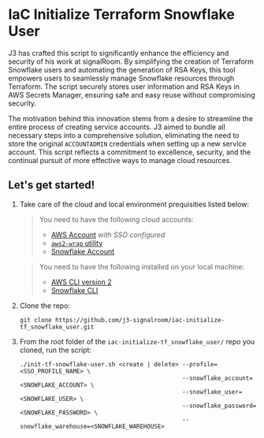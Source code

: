 # IaC Initialize Terraform Snowflake User
J3 has crafted this script to significantly enhance the efficiency and security of his work at signalRoom.  By simplifying the creation of Terraform Snowflake users and automating the generation of RSA Keys, this tool empowers users to seamlessly manage Snowflake resources through Terraform. The script securely stores user information and RSA Keys in AWS Secrets Manager, ensuring safe and easy reuse without compromising security.

The motivation behind this innovation stems from a desire to streamline the entire process of creating service accounts.  J3 aimed to bundle all necessary steps into a comprehensive solution, eliminating the need to store the original `ACCOUNTADMIN` credentials when setting up a new service account. This script reflects a commitment to excellence, security, and the continual pursuit of more effective ways to manage cloud resources.

## Let's get started!

1. Take care of the cloud and local environment prequisities listed below:
    > You need to have the following cloud accounts:
    > - [AWS Account](https://signin.aws.amazon.com/) *with SSO configured*
    > - [`aws2-wrap` utility](https://pypi.org/project/aws2-wrap/#description)
    > - [Snowflake Account](https://app.snowflake.com/)

    > You need to have the following installed on your local machine:
    > - [AWS CLI version 2](https://docs.aws.amazon.com/cli/latest/userguide/getting-started-install.html)
    > - [Snowflake CLI](https://docs.snowflake.com/en/developer-guide/snowflake-cli-v2/index)

2. Clone the repo:
    ```shell
    git clone https://github.com/j3-signalroom/iac-initialize-tf_snowflake_user.git
    ```

3. From the root folder of the `iac-initialize-tf_snowflake_user/` repo you cloned, run the script:
    ```shell
    ./init-tf-snowflake-user.sh <create | delete> --profile=<SSO_PROFILE_NAME> \
                                                  --snowflake_account=<SNOWFLAKE_ACCOUNT> \
                                                  --snowflake_user=<SNOWFLAKE_USER> \
                                                  --snowflake_password=<SNOWFLAKE_PASSWORD> \
                                                  --snowflake_warehouse=<SNOWFLAKE_WAREHOUSE>
    ```